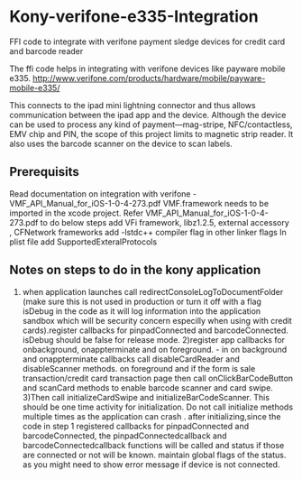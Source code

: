# Kony-verifone-e335-Integration
FFI code to integrate with verifone payment sledge devices for credit card and barcode reader

The ffi code helps in integrating with verifone devices like payware mobile e335.
http://www.verifone.com/products/hardware/mobile/payware-mobile-e335/

This connects to the ipad mini lightning connector and thus allows communication between the ipad app and the device.
Although the device can be used to process any kind of payment—mag-stripe, NFC/contactless, EMV chip and PIN, the scope of this project limits to magnetic strip reader.
It also uses the barcode scanner on the device to scan labels.

Prerequisits
------------
Read documentation on integration with verifone - VMF_API_Manual_for_iOS-1-0-4-273.pdf
VMF.framework needs to be imported in the xcode project.
Refer VMF_API_Manual_for_iOS-1-0-4-273.pdf to do below steps
    add VFi framework, libz1.2.5, external accessory , CFNetwork frameworks
    add -lstdc++ compiler flag in other linker flags
    In plist file add SupportedExteralProtocols

Notes on steps to do in the kony application
---------------------------------------------
1) when application launches call redirectConsoleLogToDocumentFolder (make sure this is not used in production or turn it off with a flag isDebug in the code as it will log information into the application sandbox which will be security concern especilly when using with credit cards).register callbacks for pinpadConnected and barcodeConnected. isDebug should be false for release mode.
2)register app callbacks for onbackground, onappterminate and on foreground. - in on background and onappterminate callbacks call disableCardReader and disableScanner methods. on foreground and if the form is sale transaction/credit card transaction page then call onClickBarCodeButton and scanCard methods to enable barcode scanner and card swipe.  
3)Then call initializeCardSwipe and initializeBarCodeScanner. This should be one time activity for initialization. Do not call initialize methods multiple times as the application can crash . after initializing,since the code in step 1 registered callbacks for pinpadConnected and barcodeConnected, the pinpadConnectedcallback and barcodeConnectedcallback functions will be called and status if those are connected or not will be known. maintain global flags of the status. as you might need to show error message if device is not connected.

